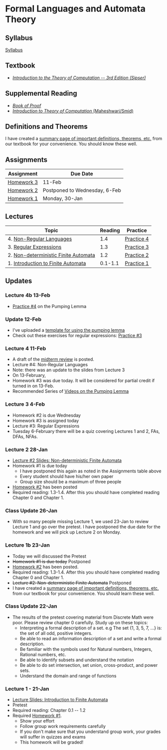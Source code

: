# Formal Languages and Automata Theory

## Syllabus
[Syllabus](syllabus.md)

## Textbook

* *[Introduction to the Theory of Computation -- 3rd Edition (Sipser)](https://www.amazon.com/Introduction-Theory-Computation-Michael-Sipser/dp/113318779X)*

## Supplemental Reading

* [*Book of Proof*](https://www.people.vcu.edu/~rhammack/BookOfProof/BookOfProof.pdf)
* [*Introduction to Theory of Computation* (Maheshwari/Smid)](http://cglab.ca/~michiel/TheoryOfComputation/TheoryOfComputation.pdf)

## Definitions and Theorems

I have created a [summary page of important definitions, theorems, etc.](definitions_and_theorems.md) from our textbook for your convenience.  You should know these well.

## Assignments

| Assignment                          | Due Date                       |
|-------------------------------------|--------------------------------|
| [Homework 3](homework/homework3.md) | 11-Feb                         |
| [Homework 2](homework/homework2.md) | Postponed to Wednesday, 6-Feb  |
| [Homework 1](homework/homework1.md) | Monday, 30-Jan                 |

## Lectures

| Topic                                                          | Reading | Practice |
|----------------------------------------------------------------|--------------------|---|
| 4. [Non-Regular Languages](lectures/Lecture4.pdf)   | 1.4  | [Practice 4](lectures/practice4-html.html) |
| 3. [Regular Expressions](lectures/Lecture3.pdf)  |  1.3 |  [Practice 3](lectures/practice3-html.html) |
| 2. [Non-deterministic Finite Automata](lectures/Lecture2.pdf) | 1.2            |  [Practice 2](lectures/practice2-html.html) |
| 1. [Introduction to Finite Automata](lectures/Lecture1.pdf)    | 0.1-1.1              | [Practice 1](lectures/practice1) |

## Updates

### Lecture 4b 13-Feb

* [Practice #4](lectures/practice4-html) on the Pumping Lemma


### Update 12-Feb

* I've uploaded a [template for using the pumping lemma](misc/pumping_lemma-html)
* Check out these exercises for regular expressions: [Practice #3](lectures/practice3-html)

### Lecture 4 11-Feb

* A draft of the [midterm review](misc/midterm_review) is posted.  
* Lecture #4: Non-Regular Languages
* Note:  there was an update to the slides from Lecture 3
* On 13-February,
* Homework #3 was due today.  It will be considered for partial credit if turned in on 13-Feb.
* Recommended Series of [Videos on the Pumping Lemma](https://www.youtube.com/watch?v=sqkcpQw-78A&index=19&list=PL601FC994BDD963E4)

### Lecture 3 4-Feb

* Homework #2 is due Wednesday
* Homework #3 is assigned today
* Lecture #3: Regular Expressions
* Tuesday 6-February there will be a quiz covering Lectures 1 and 2, FAs, DFAs, NFAs.


### Lecture 2 28-Jan

* [Lecture #2 Slides: Non-deterministic Finite Automata](lectures/Lecture2.pdf)
* Homework #1 is due today
  - I have postponed this again as noted in the Assignments table above
  - Every student should have his/her own paper
  - Group size should be a maximum of three people
* [Homework #2](homework/homework2.md) has been posted
* Required reading: 1.3-1.4.  After this you should have completed reading Chapter 0 and Chapter 1.


### Class Update 26-Jan

* With so many people missing Lecture 1, we used 23-Jan to review Lecture 1 and go over the pretest.  I have postponed the due date for the homework and we will pick up Lecture 2 on Monday.


### Lecture 1b  23-Jan

* Today we will discussed the Pretest
* ~~Homework #1 is due today~~ Postponed
* [Homework #2](homework/homework2.md) has been posted.
* Required reading: 1.3-1.4.  After this you should have completed reading Chapter 0 and Chapter 1.
* ~~Lecture #2: Non-deterministic Finite Automata~~ Postponed
* I have created a [summary page of important definitions, theorems, etc.](definitions_and_theorems.md) from our textbook for your convenience.  You should learn these well.



### Class Update 22-Jan

* The results of the pretest covering material from Discrete Math were poor.  Please review chapter 0 carefully.  Study up on these topics:
  * Interpreting a formal description of a set. e.g The set {1, 3, 5, 7, ...} is: the set of all odd, positive integers.
  * Be able to read an information description of a set and write a formal description.
  * Be familiar with the symbols used for Natural numbers, Integers, Rational numbers, etc.
  * Be able to identify subsets and understand the notation
  * Be able to do set intersection, set union, cross-product, and power sets.
  * Understand the domain and range of functions

### Lecture 1 - 21-Jan

* [Lecture Slides: Introduction to Finite Automata](lectures/Lecture1.pdf)
* Pretest
* Required reading: Chapter 0.1 -- 1.2
* Required [Homework #1](homework/homework1.md).
  * Show your effort
  * Follow group work requirements carefully
  * If you don't make sure that you understand group work, your grades will suffer in quizzes and exams
  * This homework will be graded!
